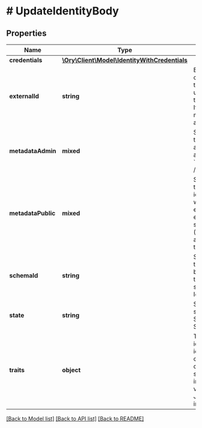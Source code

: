 # # UpdateIdentityBody

## Properties

Name | Type | Description | Notes
------------ | ------------- | ------------- | -------------
**credentials** | [**\Ory\Client\Model\IdentityWithCredentials**](IdentityWithCredentials.md) |  | [optional]
**externalId** | **string** | ExternalID is an optional external ID of the identity. This is used to link the identity to an external system. If set, the external ID must be unique across all identities. | [optional]
**metadataAdmin** | **mixed** | Store metadata about the user which is only accessible through admin APIs such as &#x60;GET /admin/identities/&lt;id&gt;&#x60;. | [optional]
**metadataPublic** | **mixed** | Store metadata about the identity which the identity itself can see when calling for example the session endpoint. Do not store sensitive information (e.g. credit score) about the identity in this field. | [optional]
**schemaId** | **string** | SchemaID is the ID of the JSON Schema to be used for validating the identity&#39;s traits. If set will update the Identity&#39;s SchemaID. |
**state** | **string** | State is the identity&#39;s state. active StateActive inactive StateInactive |
**traits** | **object** | Traits represent an identity&#39;s traits. The identity is able to create, modify, and delete traits in a self-service manner. The input will always be validated against the JSON Schema defined in &#x60;schema_id&#x60;. |

[[Back to Model list]](../../README.md#models) [[Back to API list]](../../README.md#endpoints) [[Back to README]](../../README.md)
